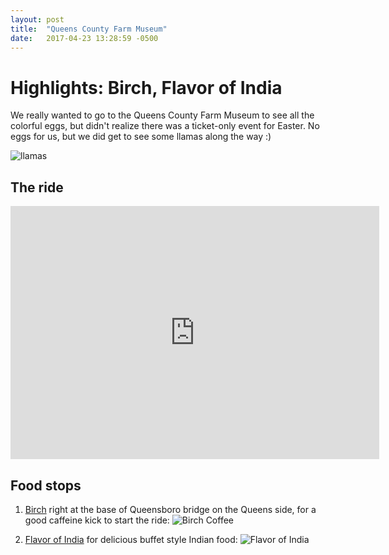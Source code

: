 ```yaml
---
layout: post
title:  "Queens County Farm Museum"
date:   2017-04-23 13:28:59 -0500
---
```

# Highlights: Birch, Flavor of India

We really wanted to go to the Queens County Farm Museum to see all the colorful eggs, but didn't realize there was a ticket-only event for Easter. No eggs for us, but we did get to see some llamas along the way :)

![llamas](https://nycdatabikers.github.io/assets/queensfarm1.jpg)

## The ride

<iframe height='405' width='590' frameborder='0' allowtransparency='true' scrolling='no' src='https://www.strava.com/activities/943888086/embed/9aabc7ec79aceb3edb9388d4f31332fa8918b011'></iframe>

## Food stops

1. <a href="http://birchcoffee.com/" target="_blank">Birch</a> right at the base of Queensboro bridge on the Queens side, for a good caffeine kick to start the ride:
![Birch Coffee](hhttps://nycdatabikers.github.io/assets/queensfarm2.jpg)


2. <a href="http://www.flavorofindianyc.com/" target="_blank">Flavor of India</a> for delicious buffet style Indian food: 
![Flavor of India](https://nycdatabikers.github.io/assets/queensfarm3.jpg)